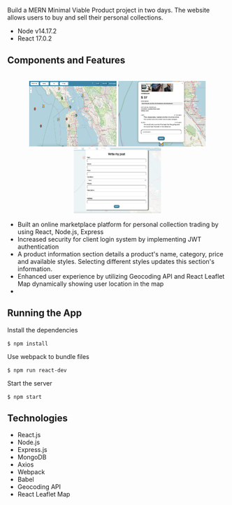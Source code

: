 
Build a MERN Minimal Viable Product project in two days. The website allows users to buy and sell their personal collections.
* Node v14.17.2
* React 17.0.2

## Components and Features

<div align="center">
<br>
<img src="https://github.com/runhui2010/my_mvp/blob/main/Screen%20Shot%202021-11-14%20at%204.50.20%20PM.png" alt="mvp_screenshot" width="200px" height="150px">
<img src="https://github.com/runhui2010/my_mvp/blob/main/Screen%20Shot%202021-11-14%20at%204.51.11%20PM.png" alt="mvp_screenshot" width="200px" height="150px">
<img src="https://github.com/runhui2010/my_mvp/blob/main/Screen%20Shot%202021-11-14%20at%204.51.32%20PM.png" alt="mvp_screenshot" width="200px" height="150px">
<br>
</div>
<ul>
  <li>Built an online marketplace platform for personal collection trading by using React, Node.js, Express</li>
  <li>Increased security for client login system by implementing JWT authentication</li>
  <li>A product information section details a product's name, category, price and available styles. Selecting different styles updates this section's information.</li>
  <li>Enhanced user experience by utilizing Geocoding API and React Leaflet Map dynamically showing user
location in the map<li>
</ul>

## Running the App

Install the dependencies
```
$ npm install
```
Use webpack to bundle files
```
$ npm run react-dev
```
Start the server
```
$ npm start
```
## Technologies
* React.js
* Node.js
* Express.js
* MongoDB
* Axios
* Webpack
* Babel
* Geocoding API
* React Leaflet Map

